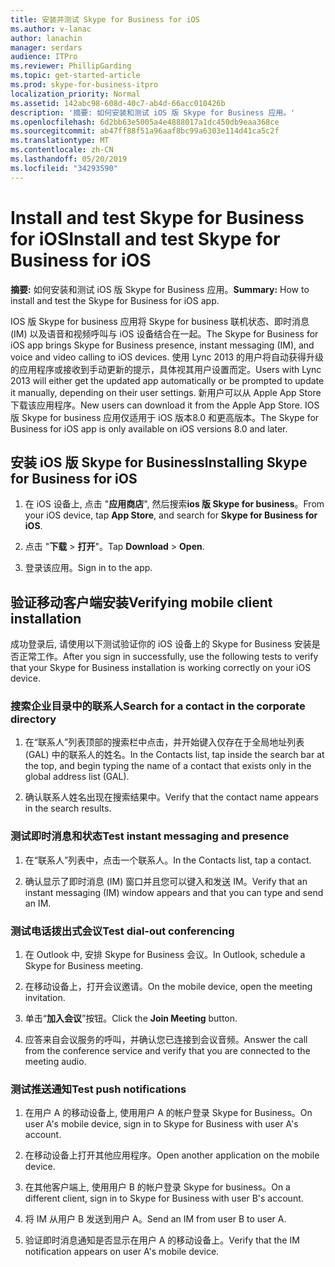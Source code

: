 ```yaml
---
title: 安装并测试 Skype for Business for iOS
ms.author: v-lanac
author: lanachin
manager: serdars
audience: ITPro
ms.reviewer: PhillipGarding
ms.topic: get-started-article
ms.prod: skype-for-business-itpro
localization_priority: Normal
ms.assetid: 142abc98-608d-40c7-ab4d-66acc010426b
description: '摘要: 如何安装和测试 iOS 版 Skype for Business 应用。'
ms.openlocfilehash: 6d2bb63e5005a4e4888017a1dc450db9eaa368ce
ms.sourcegitcommit: ab47ff88f51a96aaf8bc99a6303e114d41ca5c2f
ms.translationtype: MT
ms.contentlocale: zh-CN
ms.lasthandoff: 05/20/2019
ms.locfileid: "34293590"
---
```

# <a name="install-and-test-skype-for-business-for-ios"></a><span data-ttu-id="f3679-103">Install and test Skype for Business for iOS</span><span class="sxs-lookup"><span data-stu-id="f3679-103">Install and test Skype for Business for iOS</span></span>
 
<span data-ttu-id="f3679-104">**摘要:** 如何安装和测试 iOS 版 Skype for Business 应用。</span><span class="sxs-lookup"><span data-stu-id="f3679-104">**Summary:** How to install and test the Skype for Business for iOS app.</span></span>
  
<span data-ttu-id="f3679-105">IOS 版 Skype for business 应用将 Skype for business 联机状态、即时消息 (IM) 以及语音和视频呼叫与 iOS 设备结合在一起。</span><span class="sxs-lookup"><span data-stu-id="f3679-105">The Skype for Business for iOS app brings Skype for Business presence, instant messaging (IM), and voice and video calling to iOS devices.</span></span> <span data-ttu-id="f3679-106">使用 Lync 2013 的用户将自动获得升级的应用程序或接收到手动更新的提示，具体视其用户设置而定。</span><span class="sxs-lookup"><span data-stu-id="f3679-106">Users with Lync 2013 will either get the updated app automatically or be prompted to update it manually, depending on their user settings.</span></span> <span data-ttu-id="f3679-107">新用户可以从 Apple App Store 下载该应用程序。</span><span class="sxs-lookup"><span data-stu-id="f3679-107">New users can download it from the Apple App Store.</span></span> <span data-ttu-id="f3679-108">IOS 版 Skype for business 应用仅适用于 iOS 版本8.0 和更高版本。</span><span class="sxs-lookup"><span data-stu-id="f3679-108">The Skype for Business for iOS app is only available on iOS versions 8.0 and later.</span></span>
  
## <a name="installing-skype-for-business-for-ios"></a><span data-ttu-id="f3679-109">安装 iOS 版 Skype for Business</span><span class="sxs-lookup"><span data-stu-id="f3679-109">Installing Skype for Business for iOS</span></span>

1. <span data-ttu-id="f3679-110">在 iOS 设备上, 点击 "**应用商店**", 然后搜索**ios 版 Skype for business**。</span><span class="sxs-lookup"><span data-stu-id="f3679-110">From your iOS device, tap **App Store**, and search for **Skype for Business for iOS**.</span></span>
    
2. <span data-ttu-id="f3679-111">点击 "**下载** > **打开**"。</span><span class="sxs-lookup"><span data-stu-id="f3679-111">Tap **Download** > **Open**.</span></span> 
    
3. <span data-ttu-id="f3679-112">登录该应用。</span><span class="sxs-lookup"><span data-stu-id="f3679-112">Sign in to the app.</span></span>
    
## <a name="verifying-mobile-client-installation"></a><span data-ttu-id="f3679-113">验证移动客户端安装</span><span class="sxs-lookup"><span data-stu-id="f3679-113">Verifying mobile client installation</span></span>

<span data-ttu-id="f3679-114">成功登录后, 请使用以下测试验证你的 iOS 设备上的 Skype for Business 安装是否正常工作。</span><span class="sxs-lookup"><span data-stu-id="f3679-114">After you sign in successfully, use the following tests to verify that your Skype for Business installation is working correctly on your iOS device.</span></span> 
  
### <a name="search-for-a-contact-in-the-corporate-directory"></a><span data-ttu-id="f3679-115">搜索企业目录中的联系人</span><span class="sxs-lookup"><span data-stu-id="f3679-115">Search for a contact in the corporate directory</span></span>

1. <span data-ttu-id="f3679-116">在“联系人”列表顶部的搜索栏中点击，并开始键入仅存在于全局地址列表 (GAL) 中的联系人的姓名。</span><span class="sxs-lookup"><span data-stu-id="f3679-116">In the Contacts list, tap inside the search bar at the top, and begin typing the name of a contact that exists only in the global address list (GAL).</span></span> 
    
2. <span data-ttu-id="f3679-117">确认联系人姓名出现在搜索结果中。</span><span class="sxs-lookup"><span data-stu-id="f3679-117">Verify that the contact name appears in the search results.</span></span> 
    
### <a name="test-instant-messaging-and-presence"></a><span data-ttu-id="f3679-118">测试即时消息和状态</span><span class="sxs-lookup"><span data-stu-id="f3679-118">Test instant messaging and presence</span></span>

1. <span data-ttu-id="f3679-119">在“联系人”列表中，点击一个联系人。</span><span class="sxs-lookup"><span data-stu-id="f3679-119">In the Contacts list, tap a contact.</span></span> 
    
2. <span data-ttu-id="f3679-120">确认显示了即时消息 (IM) 窗口并且您可以键入和发送 IM。</span><span class="sxs-lookup"><span data-stu-id="f3679-120">Verify that an instant messaging (IM) window appears and that you can type and send an IM.</span></span> 
    
### <a name="test-dial-out-conferencing"></a><span data-ttu-id="f3679-121">测试电话拨出式会议</span><span class="sxs-lookup"><span data-stu-id="f3679-121">Test dial-out conferencing</span></span>

1. <span data-ttu-id="f3679-122">在 Outlook 中, 安排 Skype for Business 会议。</span><span class="sxs-lookup"><span data-stu-id="f3679-122">In Outlook, schedule a Skype for Business meeting.</span></span> 
    
2. <span data-ttu-id="f3679-123">在移动设备上，打开会议邀请。</span><span class="sxs-lookup"><span data-stu-id="f3679-123">On the mobile device, open the meeting invitation.</span></span> 
    
3. <span data-ttu-id="f3679-124">单击“**加入会议**”按钮。</span><span class="sxs-lookup"><span data-stu-id="f3679-124">Click the **Join Meeting** button.</span></span>
    
4. <span data-ttu-id="f3679-125">应答来自会议服务的呼叫，并确认您已连接到会议音频。</span><span class="sxs-lookup"><span data-stu-id="f3679-125">Answer the call from the conference service and verify that you are connected to the meeting audio.</span></span> 
    
### <a name="test-push-notifications"></a><span data-ttu-id="f3679-126">测试推送通知</span><span class="sxs-lookup"><span data-stu-id="f3679-126">Test push notifications</span></span>

1. <span data-ttu-id="f3679-127">在用户 A 的移动设备上, 使用用户 A 的帐户登录 Skype for Business。</span><span class="sxs-lookup"><span data-stu-id="f3679-127">On user A's mobile device, sign in to Skype for Business with user A's account.</span></span> 
    
2. <span data-ttu-id="f3679-128">在移动设备上打开其他应用程序。</span><span class="sxs-lookup"><span data-stu-id="f3679-128">Open another application on the mobile device.</span></span> 
    
3. <span data-ttu-id="f3679-129">在其他客户端上, 使用用户 B 的帐户登录 Skype for business。</span><span class="sxs-lookup"><span data-stu-id="f3679-129">On a different client, sign in to Skype for Business with user B's account.</span></span> 
    
4. <span data-ttu-id="f3679-130">将 IM 从用户 B 发送到用户 A。</span><span class="sxs-lookup"><span data-stu-id="f3679-130">Send an IM from user B to user A.</span></span> 
    
5. <span data-ttu-id="f3679-131">验证即时消息通知是否显示在用户 A 的移动设备上。</span><span class="sxs-lookup"><span data-stu-id="f3679-131">Verify that the IM notification appears on user A's mobile device.</span></span> 
    

